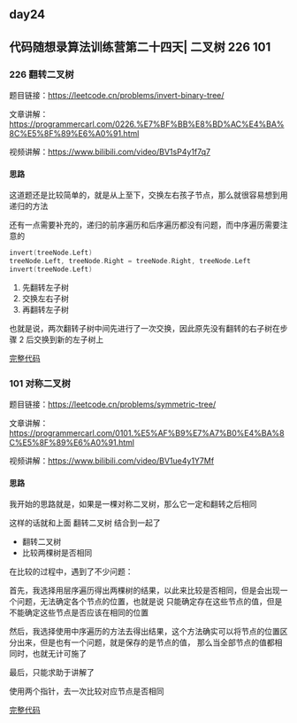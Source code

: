 ## day24

## 代码随想录算法训练营第二十四天| 二叉树 226 101

### 226 翻转二叉树

题目链接：https://leetcode.cn/problems/invert-binary-tree/

文章讲解：https://programmercarl.com/0226.%E7%BF%BB%E8%BD%AC%E4%BA%8C%E5%8F%89%E6%A0%91.html

视频讲解：https://www.bilibili.com/video/BV1sP4y1f7q7

#### 思路
这道题还是比较简单的，就是从上至下，交换左右孩子节点，那么就很容易想到用递归的方法

还有一点需要补充的，递归的前序遍历和后序遍历都没有问题，而中序遍历需要注意的
```go
invert(treeNode.Left)
treeNode.Left, treeNode.Right = treeNode.Right, treeNode.Left
invert(treeNode.Left)
```
1. 先翻转左子树
2. 交换左右子树
3. 再翻转左子树

也就是说，两次翻转子树中间先进行了一次交换，因此原先没有翻转的右子树在步骤 2 后交换到新的左子树上

[完整代码](https://github.com/hd2yao/leetcode/tree/master/training/day24/0226_invert_binary_tree.go)

### 101 对称二叉树

题目链接：https://leetcode.cn/problems/symmetric-tree/

文章讲解：https://programmercarl.com/0101.%E5%AF%B9%E7%A7%B0%E4%BA%8C%E5%8F%89%E6%A0%91.html

视频讲解：https://www.bilibili.com/video/BV1ue4y1Y7Mf

#### 思路
我开始的思路就是，如果是一棵对称二叉树，那么它一定和翻转之后相同

这样的话就和上面 翻转二叉树 结合到一起了

- 翻转二叉树
- 比较两棵树是否相同

在比较的过程中，遇到了不少问题：

首先，我选择用层序遍历得出两棵树的结果，以此来比较是否相同，但是会出现一个问题，无法确定各个节点的位置，也就是说
只能确定存在这些节点的值，但是不能确定这些节点是否应该在相同的位置

然后，我选择使用中序遍历的方法去得出结果，这个方法确实可以将节点的位置区分出来，但是也有一个问题，就是保存的是节点的值，
那么当全部节点的值都相同时，也就无计可施了

最后，只能求助于讲解了

使用两个指针，去一次比较对应节点是否相同

[完整代码](https://github.com/hd2yao/leetcode/tree/master/training/day24/0101_symmetric_tree.go)